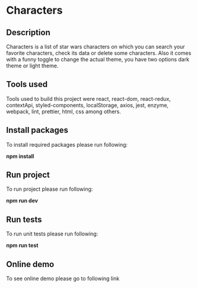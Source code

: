 # Characters

## Description
Characters is a list of star wars characters on which you can search your favorite characters, check its data or delete some characters. Also it comes with a funny toggle to change the actual theme, you have two options dark theme or light theme.

## Tools used
Tools used to build this project were react, react-dom, react-redux, contextApi, styled-components, localStorage, axios, jest, enzyme, webpack, lint, prettier, html, css among others.

## Install packages
To install required packages please run following:

**npm install**

## Run project
To run project please run following:

**npm run dev**

## Run tests
To run unit tests please run following:

**npm run test**

## Online demo
To see online demo please go to following link
